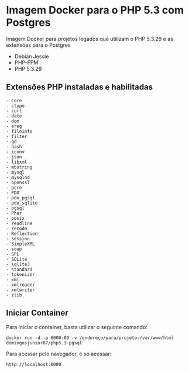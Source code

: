 # Imagem Docker para o PHP 5.3 com Postgres
Imagem Docker para projetos legados que utilizam o PHP 5.3.29 e as extensões para o Postgres

   -  Debian Jessie
   -  PHP-FPM
   -  PHP 5.3.29

## Extensões PHP instaladas e habilitadas
    - Core
    - ctype
    - curl
    - date
    - dom
    - ereg
    - fileinfo
    - filter
    - gd
    - hash
    - iconv
    - json
    - libxml
    - mbstring
    - mysql
    - mysqlnd
    - openssl
    - pcre
    - PDO
    - pdo_pgsql
    - pdo_sqlite
    - pgsql
    - Phar
    - posix
    - readline
    - recode
    - Reflection
    - session
    - SimpleXML
    - soap
    - SPL
    - SQLite
    - sqlite3
    - standard
    - tokenizer
    - xml
    - xmlreader
    - xmlwriter
    - zlib

## Iniciar Container
Para iniciar o container, basta utilizar o seguinte comando:

    docker run -d -p 8000:80 -v /endereço/para/projeto:/var/www/html domingosjunior87/php5.3-pgsql

Para acessar pelo navegador, é só acessar:

    http://localhost:8000
